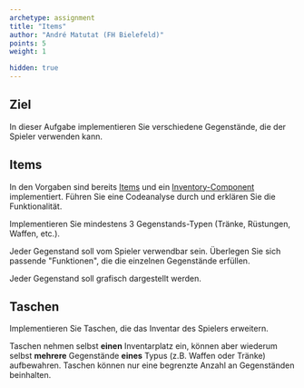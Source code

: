 ```yaml
---
archetype: assignment
title: "Items"
author: "André Matutat (FH Bielefeld)"
points: 5
weight: 1

hidden: true
---
```


## Ziel

In dieser Aufgabe implementieren Sie verschiedene Gegenstände, die der Spieler verwenden kann.

## Items

In den Vorgaben sind bereits [Items](https://github.com/Programmiermethoden/Dungeon/tree/master/game/src/ecs/items) und ein [Inventory-Component](https://github.com/Programmiermethoden/Dungeon/blob/master/game/src/ecs/components/InventoryComponent.java) implementiert. Führen Sie eine Codeanalyse durch und erklären Sie die Funktionalität. 

Implementieren Sie mindestens 3 Gegenstands-Typen (Tränke, Rüstungen, Waffen, etc.).

Jeder Gegenstand soll vom Spieler verwendbar sein. Überlegen Sie sich passende "Funktionen", die die einzelnen Gegenstände erfüllen.

Jeder Gegenstand soll grafisch dargestellt werden.

## Taschen

Implementieren Sie Taschen, die das Inventar des Spielers erweitern.

Taschen nehmen selbst **einen** Inventarplatz ein, können aber wiederum selbst **mehrere** Gegenstände **eines** Typus (z.B. Waffen oder Tränke) aufbewahren. Taschen können nur eine begrenzte Anzahl an Gegenständen beinhalten.
